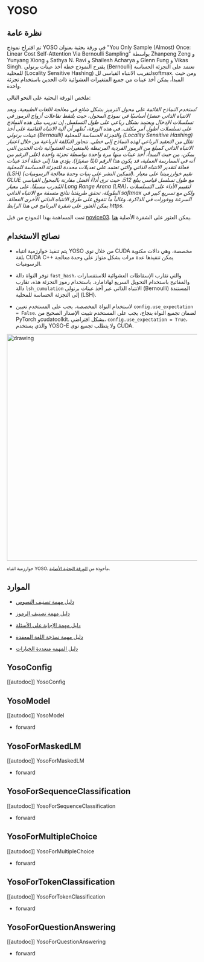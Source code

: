 # YOSO

## نظرة عامة
تم اقتراح نموذج YOSO في ورقة بحثية بعنوان "You Only Sample (Almost) Once: Linear Cost Self-Attention Via Bernoulli Sampling" بواسطة Zhanpeng Zeng و Yunyang Xiong و Sathya N. Ravi و Shailesh Acharya و Glenn Fung و Vikas Singh. يقترح النموذج خطة أخذ عينات برنولي (Bernoulli) تعتمد على التجزئة الحساسة للمحلية (Locality Sensitive Hashing) لتقريب الانتباه القياسي للsoftmax. ومن حيث المبدأ، يمكن أخذ عينات من جميع المتغيرات العشوائية ذات الحدين باستخدام تجزئة واحدة.

ملخص الورقة البحثية على النحو التالي:

*تُستخدم النماذج القائمة على محول الترميز بشكل شائع في معالجة اللغات الطبيعية. ويعد الانتباه الذاتي عنصرًا أساسيًا في نموذج المحول، حيث يلتقط تفاعلات أزواج الرموز في تسلسلات الإدخال ويعتمد بشكل رباعي على طول التسلسل. إن تدريب مثل هذه النماذج على تسلسلات أطول أمر مكلف. في هذه الورقة، نُظهر أن آلية الانتباه القائمة على أخذ عينات برنولي (Bernoulli) والتجزئة الحساسة للمحلية (Locality Sensitive Hashing) تقلل من التعقيد الرباعي لهذه النماذج إلى خطي. نتجاوز التكلفة الرباعية من خلال اعتبار الانتباه الذاتي كمبلغ من الرموز الفردية المرتبطة بالمتغيرات العشوائية ذات الحدين التي يمكن، من حيث المبدأ، أخذ عينات منها مرة واحدة بواسطة تجزئة واحدة (على الرغم من أنه في الممارسة العملية، قد يكون هذا الرقم ثابتًا صغيرًا). يؤدي هذا إلى خطة أخذ عينات فعالة لتقدير الانتباه الذاتي والتي تعتمد على تعديلات محددة للتجزئة الحساسة للمحلية (LSH) (لتمكين النشر على بنيات وحدة معالجة الرسوميات). نقيم خوارزميتنا على معيار GLUE مع طول تسلسل قياسي يبلغ 512، حيث نرى أداءً أفضل مقارنة بالمحول القياسي المُدرب مسبقًا. على معيار Long Range Arena (LRA)، لتقييم الأداء على التسلسلات الطويلة، تحقق طريقتنا نتائج متسقة مع الانتباه الذاتي softmax ولكن مع تسريع كبير في السرعة ووفورات في الذاكرة، وغالباً ما تتفوق على طرق الانتباه الذاتي الأخرى الفعالة. يمكن العثور على شفرة البرنامج في هذا الرابط https.*

تمت المساهمة بهذا النموذج من قبل [novice03](https://huggingface.co/novice03). يمكن العثور على الشفرة الأصلية [هنا](https://github.com/mlpen/YOSO).

## نصائح الاستخدام

- يتم تنفيذ خوارزمية انتباه YOSO من خلال نوى CUDA مخصصة، وهي دالات مكتوبة بلغة CUDA C++ يمكن تنفيذها عدة مرات بشكل متواز على وحدة معالجة الرسوميات.

- توفر النواة دالة `fast_hash`، والتي تقارب الإسقاطات العشوائية للاستفسارات والمفاتيح باستخدام التحويل السريع لهادامارد. باستخدام رموز التجزئة هذه، تقارب دالة `lsh_cumulation` الانتباه الذاتي عبر أخذ عينات برنولي (Bernoulli) المستندة إلى التجزئة الحساسة للمحلية (LSH).

- لاستخدام النواة المخصصة، يجب على المستخدم تعيين `config.use_expectation = False`. لضمان تجميع النواة بنجاح، يجب على المستخدم تثبيت الإصدار الصحيح من PyTorch وcudatoolkit. بشكل افتراضي، `config.use_expectation = True`، والذي يستخدم YOSO-E ولا يتطلب تجميع نوى CUDA.

<img src="https://huggingface.co/datasets/huggingface/documentation-images/resolve/main/yoso_architecture.jpg" alt="drawing" width="600"/>

<small> خوارزمية انتباه YOSO. مأخوذة من <a href="https://arxiv.org/abs/2111.09714">الورقة البحثية الأصلية</a>.</small>

## الموارد

- [دليل مهمة تصنيف النصوص](../tasks/sequence_classification)

- [دليل مهمة تصنيف الرموز](../tasks/token_classification)

- [دليل مهمة الإجابة على الأسئلة](../tasks/question_answering)

- [دليل مهمة نمذجة اللغة المعقدة](../tasks/masked_language_modeling)

- [دليل المهمة متعددة الخيارات](../tasks/multiple_choice)

## YosoConfig

[[autodoc]] YosoConfig

## YosoModel

[[autodoc]] YosoModel

- forward

## YosoForMaskedLM

[[autodoc]] YosoForMaskedLM

- forward

## YosoForSequenceClassification

[[autodoc]] YosoForSequenceClassification

- forward

## YosoForMultipleChoice

[[autodoc]] YosoForMultipleChoice

- forward

## YosoForTokenClassification

[[autodoc]] YosoForTokenClassification

- forward

## YosoForQuestionAnswering

[[autodoc]] YosoForQuestionAnswering

- forward